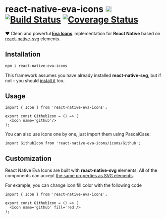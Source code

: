 # react-native-eva-icons [<img src="https://i.imgur.com/oMcxwZ0.png" alt="Eva Design System" height="20px" />][link:eva] [![Build Status][badge:travis-ci]][link:travis-ci] [![Coverage Status][badge:coveralls]][link:coveralls]

❤️ Clean and powerful [**Eva Icons**][link:eva-icons] implementation for **React Native** based on [react-native-svg][link:react-native-svg] elements.

## Installation

```bash
npm i react-native-eva-icons
```

This framework assumes you have already installed **react-native-svg**, but if not - you should [install it][link:react-native-svg:install] too.

## Usage

```tsx
import { Icon } from 'react-native-eva-icons';

export const GithubIcon = () => (
  <Icon name='github'/>
);
```

You can also use icons one by one, just import them using PascalCase:

```tsx
import GithubIcon from 'react-native-eva-icons/icons/Github';
```

## Customization

React Native Eva Icons are built with  **react-native-svg** elements. All of the components can accept [the same properties as SVG elements][link:react-native-svg:props].

For example, you can change icon fill color with the following code

```tsx
import { Icon } from 'react-native-eva-icons';

export const GithubIcon = () => (
  <Icon name='github' fill='red'/>
);
```

[link:eva-icons]: https://github.com/akveo/eva-icons
[link:react-native-svg]: https://github.com/react-native-community/react-native-svg
[link:react-native-svg:install]: https://github.com/react-native-community/react-native-svg#installation
[link:react-native-svg:props]: https://github.com/react-native-community/react-native-svg#common-props
[link:travis-ci]: https://travis-ci.com/artyorsh/react-native-eva-icons
[link:coveralls]: https://coveralls.io/github/artyorsh/react-native-eva-icons?branch=master
[link:eva]: https://eva.design
[badge:travis-ci]: https://travis-ci.com/artyorsh/react-native-eva-icons.svg?branch=master
[badge:coveralls]: https://coveralls.io/repos/github/artyorsh/react-native-eva-icons/badge.svg?branch=master
